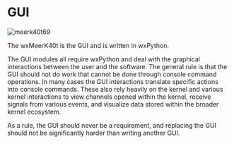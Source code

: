 # GUI

![meerk40t69](https://user-images.githubusercontent.com/3302478/97104931-babe8e80-1674-11eb-841b-5c8f4674a629.png)

The wxMeerK40t is the GUI and is written in wxPython.

The GUI modules all require wxPython and deal with the graphical interactions between the user and the software. The general rule is that the GUI should not do work that cannot be done through console command operations. In many cases the GUI interactions translate specific actions into console commands. These also rely heavily on the kernel and various kernel interactions to view channels opened within the kernel, receive signals from various events, and visualize data stored within the broader kernel ecosystem.

As a rule, the GUI should never be a requirement, and replacing the GUI should not be significantly harder than writing another GUI.

